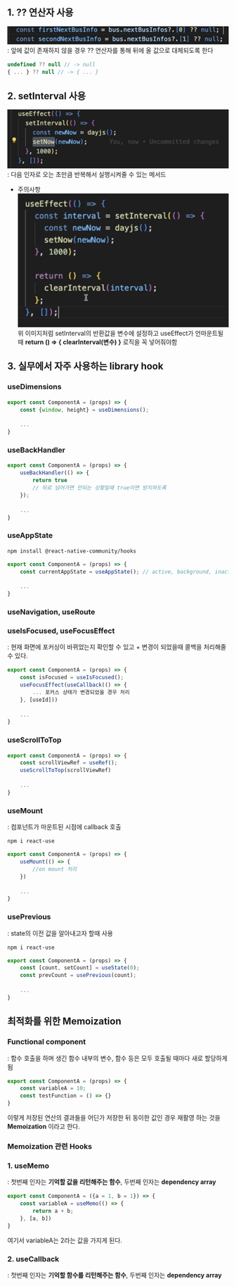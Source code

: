 ## 1. ?? 연산자 사용
![alt text](image-4.png)
: 앞에 값이 존재하지 않을 경우 ?? 연산자를 통해 뒤에 올 값으로 대체되도록 한다
```js
undefined ?? null // -> null
{ ... } ?? null // -> { ... }
```

## 2. setInterval 사용
![](image-5.png)
: 다음 인자로 오는 초만큼 반복해서 실행시켜줄 수 있는 메서드
- 주의사항
![alt text](image-6.png)
위 이미지처럼 setInterval의 반환값을 변수에 설정하고 useEffect가 언마운트될 때 **return () => { clearInterval(변수) }** 로직을 꼭 넣어줘야함


## 3. 실무에서 자주 사용하는 library hook
### useDimensions
```js
export const ComponentA = (props) => {
    const {window, height} = useDimensions();
    
    ...
}
```

### useBackHandler
```js
export const ComponentA = (props) => {
    useBackHandler(() => {
        return true
        // 뒤로 넘어가면 안되는 상황일때 true이면 방지하도록
    });

    ...
}
```

### useAppState
```
npm install @react-native-community/hooks
```
```js
export const ComponentA = (props) => {
    const currentAppState = useAppState(); // active, background, inactive(only ios)
    
    ...
}

```

### useNavigation, useRoute

### useIsFocused, useFocusEffect
: 현재 화면에 포커싱이 바뀌었는지 확인할 수 있고 + 변경이 되었을때 콜백을 처리해줄 수 있다.
```js
export const ComponentA = (props) => {
    const isFocused = useIsFocused();
    useFocusEffect(useCallback(() => {
        ... 포커스 상태가 변경되었을 경우 처리
    }, [useId]))
    
    ...
}
```

### useScrollToTop
```js
export const ComponentA = (props) => {
    const scrollViewRef = useRef();
    useScrollToTop(scrollViewRef)
    
    ...
}
```

### useMount
: 컴포넌트가 마운트된 시점에 callback 호출
```
npm i react-use
```

```js
export const ComponentA = (props) => {
    useMount(() => {
        //on mount 처리
    })

    ...
}
```

### usePrevious 
: state의 이전 값을 알아내고자 할때 사용
```
npm i react-use
```
```js
export const ComponentA = (props) => {
    const [count, setCount] = useState(0);
    const prevCount = usePrevious(count);

    ...
}
```


## 최적화를 위한 Memoization

### Functional component
: 함수 호출을 하며 생긴 함수 내부의 변수, 함수 등은 모두 호출될 때마다 새로 할당하게 됨

```js
export const ComponentA = (props) => {
    const variableA = 10;
    const testFunction = () => {}
}
```
이렇게 저장된 연산의 결과들을 어딘가 저장한 뒤 동이한 값인 경우 재활영 하는 것을 **Memoization** 이라고 한다. <br/>

### Memoization 관련 Hooks
### 1. useMemo
: 첫번째 인자는 **기억할 값을 리턴해주는 함수**, 두번째 인자는 **dependency array**
```js
export const ComponentA = ({a = 1, b = 1}) => {
    const variableA = useMemo(() => {
        return a + b;
    }, [a, b])
}
```
여기서 variableA는 2라는 값을 가지게 된다.

### 2. useCallback 
: 첫번째 인자는 **기억할 함수를 리턴해주는 함수**, 두번째 인자는 **dependency array**

